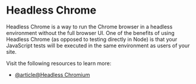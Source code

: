 # Headless Chrome

Headless Chrome is a way to run the Chrome browser in a headless environment without the full browser UI. One of the benefits of using Headless Chrome (as opposed to testing directly in Node) is that your JavaScript tests will be executed in the same environment as users of your site.

Visit the following resources to learn more:

- [@article@Headless Chromium](https://chromium.googlesource.com/chromium/src/+/lkgr/headless/README.md)
